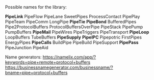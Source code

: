Possible names for the library:

**PipeLink**
PipeFlow
PipeLane
SweetPipes
ProcessContact
PipePlay
PipeTeam
PipeComm
LongPipe
**PipeTie**
**PipeBond**
BufferedPipes
Pipe2ProtocolBuffers
ProtocolBuffersOverPipe
PipeStack
PipePump
PumpBuffers
**PipeMail**
PipeWires
PipeTriggers
PipeTransport
**PipeLoop**
LoopBuffers
TubeBuffers
**PipeSupply**
**PipeIPC**
Pipepotric
FirstPipes
EnergyPipes
**PipeCalls**
BuildPipe
PipeBuild
PipeSupport
**PipePass**
PipeJunction
PipeAid

Name generators:
https://namelix.com/app/?keywords=pipe+remote+protocol+buffers
https://businessnamegenerator.com/businessname/?bname=pipe+protocol+buffers
